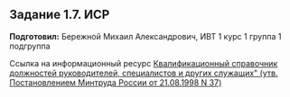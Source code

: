 Задание 1.7. ИСР
---------------
**Подготовил:** Бережной Михаил Александрович, ИВТ 1 курс 1 группа 1 подгруппа

Ссылка на информационный ресурс
[Квалификационный справочник должностей руководителей, специалистов и других служащих" (утв. Постановлением Минтруда России от 21.08.1998 N 37)](http://docs.cntd.ru/document/58839553)
